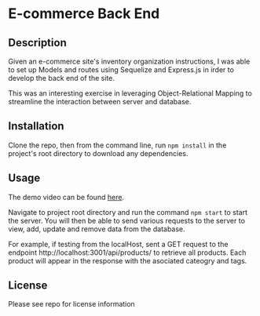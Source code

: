 # E-commerce Back End

## Description

Given an e-commerce site's inventory organization instructions, I was able to set up Models and routes using Sequelize and Express.js in irder to develop the back end of the site.

This was an interesting exercise in leveraging Object-Relational Mapping to streamline the interaction between server and database.

## Installation

Clone the repo, then from the command line, run `npm install` in the project's root directory to download any dependencies.

## Usage

The demo video can be found [here]().

Navigate to project root directory and run the command `npm start` to start the server. You will then be able to send various requests to the server to view, add, update and remove data from the database.

For example, if testing from the localHost, sent a GET request to the endpoint http://localhost:3001/api/products/ to retrieve all products. Each product will appear in the response with the asociated cateogry and tags.


## License

Please see repo for license information